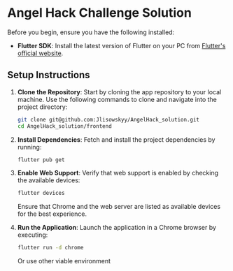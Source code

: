 
# Angel Hack Challenge Solution

Before you begin, ensure you have the following installed:
- **Flutter SDK**: Install the latest version of Flutter on your PC from [Flutter's official website](https://flutter.dev).

## Setup Instructions

1. **Clone the Repository**: 
   Start by cloning the app repository to your local machine. Use the following commands to clone and navigate into the project directory:
   ```bash
   git clone git@github.com:Jlisowskyy/AngelHack_solution.git
   cd AngelHack_solution/frontend
   ```

2. **Install Dependencies**:
   Fetch and install the project dependencies by running:
   ```bash
   flutter pub get 
   ```

3. **Enable Web Support**:
   Verify that web support is enabled by checking the available devices:
   ```bash
   flutter devices
   ```
   Ensure that Chrome and the web server are listed as available devices for the best experience.

4. **Run the Application**:
   Launch the application in a Chrome browser by executing:
   ```bash
   flutter run -d chrome
   ```
   Or use other viable environment
